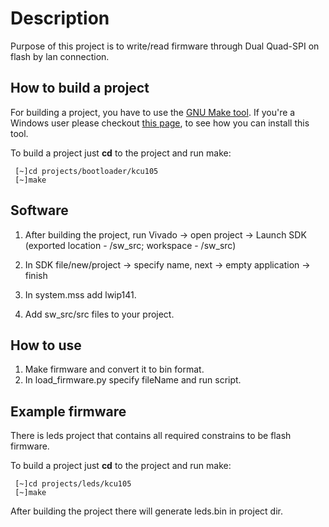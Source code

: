 
# Description

Purpose of this project is to write/read firmware through Dual Quad-SPI on flash by lan connection. 


## How to build a project

For building a project, you have to use the [GNU Make tool](https://www.gnu.org/software/make/). If you're a 
Windows user please checkout [this page](https://wiki.analog.com/resources/fpga/docs/build#windows_environment_setup), to see how you can install this tool.

To build a project just **cd** to the project and run make:
```
 [~]cd projects/bootloader/kcu105
 [~]make
```

## Software

1. After building the project, run Vivado -> open project -> Launch SDK (exported location - /sw_src; workspace - /sw_src)

2. In SDK file/new/project -> specify name, next -> empty application -> finish

3. In system.mss add lwip141.

4. Аdd sw_src/src files to your project.

## How to use

1. Make firmware and convert it to bin format.
2. In load_firmware.py specify fileName and run script.

## Example firmware

There is leds project that contains all required constrains to be flash firmware.

To build a project just **cd** to the project and run make:
```
 [~]cd projects/leds/kcu105
 [~]make
```

After building the project there will generate leds.bin in project dir.